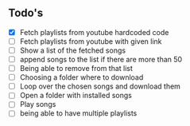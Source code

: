 ## Todo's

- [x] Fetch playlists from youtube hardcoded code
- [ ] Fetch playlists from youtube with given link 
- [ ] Show a list of the fetched songs
- [ ] append songs to the list if there are more than 50
- [ ] Being able to remove from that list
- [ ] Choosing a folder where to download
- [ ] Loop over the chosen songs and download them
- [ ] Open a folder with installed songs
- [ ] Play songs
- [ ] being able to have multiple playlists